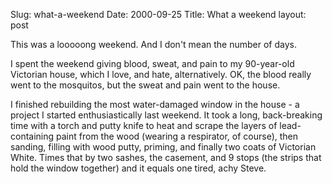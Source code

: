 Slug: what-a-weekend
Date: 2000-09-25
Title: What a weekend
layout: post

This was a looooong weekend. And I don&#39;t mean the number of days.

I spent the weekend giving blood, sweat, and pain to my 90-year-old Victorian house, which I love, and hate, alternatively. OK, the blood really went to the mosquitos, but the sweat and pain went to the house.

I finished rebuilding the most water-damaged window in the house - a project I started enthusiastically last weekend. It took a long, back-breaking time with a torch and putty knife to heat and scrape the layers of lead-containing paint from the wood (wearing a respirator, of course), then sanding, filling with wood putty, priming, and finally two coats of Victorian White. Times that by two sashes, the casement, and 9 stops (the strips that hold the window together) and it equals one tired, achy Steve.
